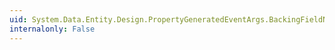 ```yaml
---
uid: System.Data.Entity.Design.PropertyGeneratedEventArgs.BackingFieldName
internalonly: False
---
```

